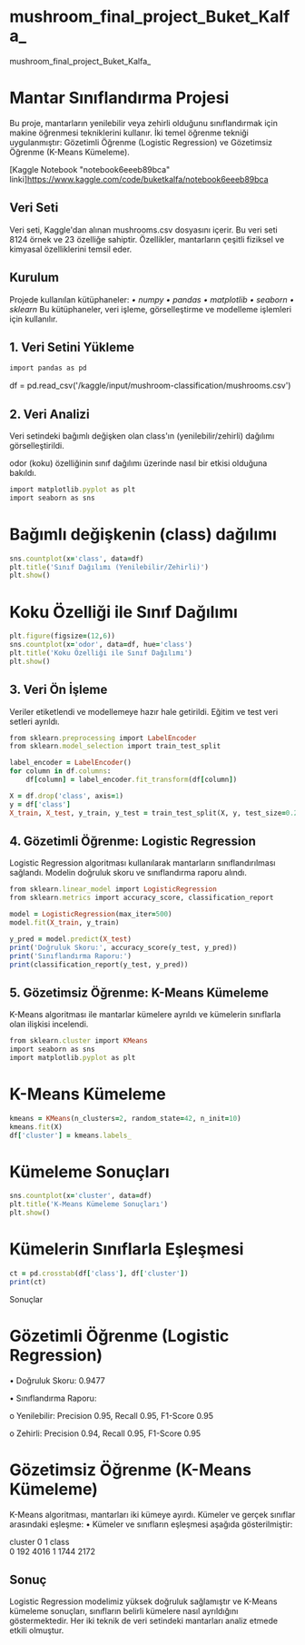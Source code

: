 # mushroom_final_project_Buket_Kalfa_
mushroom_final_project_Buket_Kalfa_

# Mantar Sınıflandırma Projesi
Bu proje, mantarların yenilebilir veya zehirli olduğunu sınıflandırmak için makine öğrenmesi tekniklerini kullanır. 
İki temel öğrenme tekniği uygulanmıştır: Gözetimli Öğrenme (Logistic Regression) ve Gözetimsiz Öğrenme (K-Means Kümeleme).

[Kaggle Notebook "notebook6eeeb89bca" linki]https://www.kaggle.com/code/buketkalfa/notebook6eeeb89bca

## Veri Seti
Veri seti, Kaggle'dan alınan mushrooms.csv dosyasını içerir. Bu veri seti 8124 örnek ve 23 özelliğe sahiptir. Özellikler, mantarların çeşitli fiziksel ve kimyasal özelliklerini temsil eder.

## Kurulum
Projede kullanılan kütüphaneler:
*•	numpy*
*•	pandas*
*•	matplotlib*
*•	seaborn*
*•	sklearn*
Bu kütüphaneler, veri işleme, görselleştirme ve modelleme işlemleri için kullanılır.

## 1. Veri Setini Yükleme
```ruby
import pandas as pd
```
df = pd.read_csv('/kaggle/input/mushroom-classification/mushrooms.csv')
## 2. Veri Analizi
Veri setindeki bağımlı değişken olan class'ın (yenilebilir/zehirli) dağılımı görselleştirildi.

odor (koku) özelliğinin sınıf dağılımı üzerinde nasıl bir etkisi olduğuna bakıldı.

```ruby
import matplotlib.pyplot as plt
import seaborn as sns
```

# Bağımlı değişkenin (class) dağılımı
```ruby
sns.countplot(x='class', data=df)
plt.title('Sınıf Dağılımı (Yenilebilir/Zehirli)')
plt.show()
```

# Koku Özelliği ile Sınıf Dağılımı
```ruby
plt.figure(figsize=(12,6))
sns.countplot(x='odor', data=df, hue='class')
plt.title('Koku Özelliği ile Sınıf Dağılımı')
plt.show()
```

## 3. Veri Ön İşleme
Veriler etiketlendi ve modellemeye hazır hale getirildi.
Eğitim ve test veri setleri ayrıldı.

```ruby
from sklearn.preprocessing import LabelEncoder
from sklearn.model_selection import train_test_split

label_encoder = LabelEncoder()
for column in df.columns:
    df[column] = label_encoder.fit_transform(df[column])

X = df.drop('class', axis=1)
y = df['class']
X_train, X_test, y_train, y_test = train_test_split(X, y, test_size=0.2, random_state=42)
```

## 4. Gözetimli Öğrenme: Logistic Regression
Logistic Regression algoritması kullanılarak mantarların sınıflandırılması sağlandı.
Modelin doğruluk skoru ve sınıflandırma raporu alındı.


```ruby
from sklearn.linear_model import LogisticRegression
from sklearn.metrics import accuracy_score, classification_report

model = LogisticRegression(max_iter=500)
model.fit(X_train, y_train)

y_pred = model.predict(X_test)
print('Doğruluk Skoru:', accuracy_score(y_test, y_pred))
print('Sınıflandırma Raporu:')
print(classification_report(y_test, y_pred))
```

## 5. Gözetimsiz Öğrenme: K-Means Kümeleme

K-Means algoritması ile mantarlar kümelere ayrıldı ve kümelerin sınıflarla olan ilişkisi incelendi.


```ruby
from sklearn.cluster import KMeans
import seaborn as sns
import matplotlib.pyplot as plt
```

# K-Means Kümeleme
```ruby
kmeans = KMeans(n_clusters=2, random_state=42, n_init=10)
kmeans.fit(X)
df['cluster'] = kmeans.labels_
```

# Kümeleme Sonuçları
```ruby
sns.countplot(x='cluster', data=df)
plt.title('K-Means Kümeleme Sonuçları')
plt.show()
```

# Kümelerin Sınıflarla Eşleşmesi
```ruby
ct = pd.crosstab(df['class'], df['cluster'])
print(ct)
```

Sonuçlar
# Gözetimli Öğrenme (Logistic Regression)
•	Doğruluk Skoru: 0.9477

•	Sınıflandırma Raporu:

o	Yenilebilir: Precision 0.95, Recall 0.95, F1-Score 0.95

o	Zehirli: Precision 0.94, Recall 0.95, F1-Score 0.95

# Gözetimsiz Öğrenme (K-Means Kümeleme)

K-Means algoritması, mantarları iki kümeye ayırdı. Kümeler ve gerçek sınıflar arasındaki eşleşme:
•	Kümeler ve sınıfların eşleşmesi aşağıda gösterilmiştir:

cluster     0     1
class               
0         192  4016
1        1744  2172

## Sonuç
Logistic Regression modelimiz yüksek doğruluk sağlamıştır ve K-Means kümeleme sonuçları, sınıfların belirli kümelere nasıl ayrıldığını göstermektedir. Her iki teknik de veri setindeki mantarları analiz etmede etkili olmuştur.

